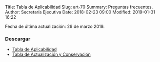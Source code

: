 Title: Tabla de Aplicabilidad
Slug: art-70
Summary: Preguntas frecuentes.
Author: Secretaría Ejecutiva
Date: 2018-02-23 09:00
Modified: 2019-01-31 16:22


Fecha de última actualización: 29 de marzo 2019.

### Descargar

* [Tabla de Aplicabilidad](tabla-de-aplicabilidad.pdf)
* [Tabla de Actualización y Conservación](tabla-de-actualizacion-y-conservacion-de-la-infomacion.pdf)

